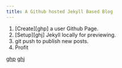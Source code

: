 ```yaml
---
title: A Github hosted Jekyll Based Blog
---
```


1. [Create][ghp] a user Github Page.
2. [Setup][ghj] Jekyll locally for previewing.
3. git push to publish new posts.
4. Profit


[ghp](https://help.github.com/articles/user-organization-and-project-pages)
[ghj](https://help.github.com/articles/using-jekyll-with-pages)
